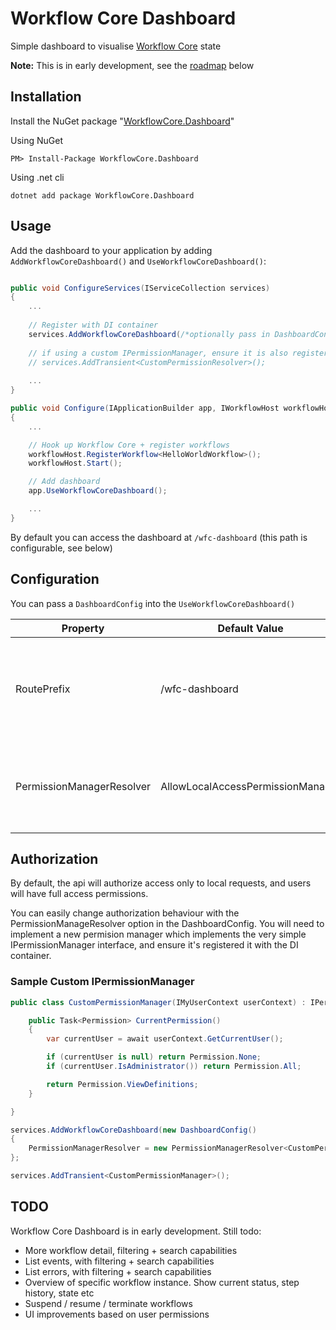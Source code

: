 # Workflow Core Dashboard

Simple dashboard to visualise [Workflow Core](https://github.com/danielgerlag/workflow-core) state

**Note:** This is in early development, see the [roadmap](#todo) below 

## Installation

Install the NuGet package "[WorkflowCore.Dashboard](https://www.nuget.org/packages/WorkflowCore.Dashboard)"

Using NuGet

	PM> Install-Package WorkflowCore.Dashboard
	
Using .net cli

	dotnet add package WorkflowCore.Dashboard

## Usage

Add the dashboard to your application by adding `AddWorkflowCoreDashboard()` and `UseWorkflowCoreDashboard()`:

```csharp

public void ConfigureServices(IServiceCollection services)
{
	...
    
    // Register with DI container
    services.AddWorkflowCoreDashboard(/*optionally pass in DashboardConfig here*/);
    
    // if using a custom IPermissionManager, ensure it is also registered
    // services.AddTransient<CustomPermissionResolver>();
    
    ...
}

public void Configure(IApplicationBuilder app, IWorkflowHost workflowHost)
{
    ...

    // Hook up Workflow Core + register workflows
    workflowHost.RegisterWorkflow<HelloWorldWorkflow>();
    workflowHost.Start();

    // Add dashboard
    app.UseWorkflowCoreDashboard();

    ...
}
```

By default you can access the dashboard at `/wfc-dashboard` (this path is configurable, see below)

## Configuration

You can pass a `DashboardConfig` into the `UseWorkflowCoreDashboard()`

| Property                  | Default Value                     | Notes                                                                 |
|---------------------------|-----------------------------------|-----------------------------------------------------------------------|
| RoutePrefix               | /wfc-dashboard                    | Change this if you want to expose the dashboard on a different path   |
| PermissionManagerResolver | AllowLocalAccessPermissionManager | Default permissions will only authorize api access for local requests |

## Authorization

By default, the api will authorize access only to local requests, and users will have full access permissions.

You can easily change authorization behaviour with the PermissionManageResolver option in the DashboardConfig. You will need to implement a new permision manager which implements the very simple IPermissionManager interface, and ensure it's registered it with the DI container.

### Sample Custom IPermissionManager

```csharp
public class CustomPermissionManager(IMyUserContext userContext) : IPermissionManager {

    public Task<Permission> CurrentPermission()
    {
        var currentUser = await userContext.GetCurrentUser();

        if (currentUser is null) return Permission.None;
        if (currentUser.IsAdministrator()) return Permission.All;

        return Permission.ViewDefinitions;
    }

}
```

```csharp
services.AddWorkflowCoreDashboard(new DashboardConfig()
{
	PermissionManagerResolver = new PermissionManagerResolver<CustomPermissionManager>()
};

services.AddTransient<CustomPermissionManager>();
```

## TODO

Workflow Core Dashboard is in early development. Still todo:

 - More workflow detail, filtering + search capabilities
 - List events, with filtering + search capabilities
 - List errors, with filtering + search capabilities
 - Overview of specific workflow instance. Show current status, step history, state etc
 - Suspend / resume / terminate workflows
 - UI improvements based on user permissions